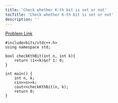 ```yaml
---
title: 'Check whether K-th bit is set or not'
tocTitle: 'Check whether K-th bit is set or not'
description: ''
---
```


[Problem Link](https://practice.geeksforgeeks.org/problems/check-whether-k-th-bit-is-set-or-not/0)

```clike
#include<bits/stdc++.h>
using namespace std;

bool checkKthBit(int n, int k){
    return (1<<k)&n? 1: 0;
}

int main() {
    int n, k;
    cin>>n>>k;
    cout<<checkKthBit(n, k);
    return 0;
}
```